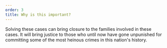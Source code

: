 ```yaml
---
order: 3
title: Why is this important?
---
```

Solving these cases can bring closure to the families involved in these cases. It will bring justice to those who until now have gone unpunished for committing some of the most heinous crimes in this nation's history.
